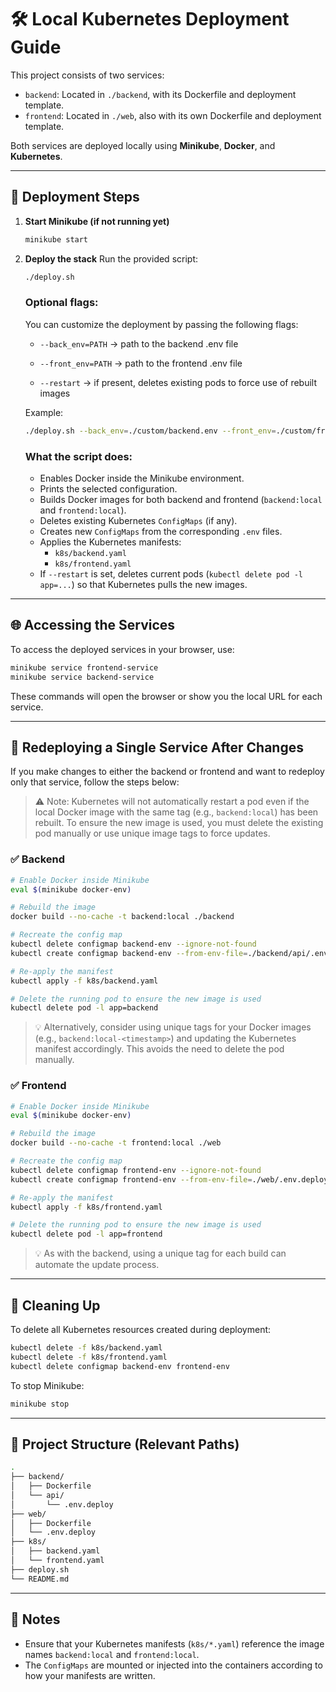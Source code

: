 # 🛠️ Local Kubernetes Deployment Guide

This project consists of two services:

- `backend`: Located in `./backend`, with its Dockerfile and deployment template.
- `frontend`: Located in `./web`, also with its own Dockerfile and deployment template.

Both services are deployed locally using **Minikube**, **Docker**, and **Kubernetes**.

---

## 🚀 Deployment Steps

1. **Start Minikube (if not running yet)**

    ```bash
    minikube start
    ```

2. **Deploy the stack**
    Run the provided script:

    ```bash
    ./deploy.sh
    ```

    ### Optional flags:
    You can customize the deployment by passing the following flags:

    - `--back_env=PATH` → path to the backend .env file

    - `--front_env=PATH` → path to the frontend .env file

    - `--restart` → if present, deletes existing pods to force use of rebuilt images

    Example:

    ```bash
    ./deploy.sh --back_env=./custom/backend.env --front_env=./custom/frontend.env --restart
    ```

    ### What the script does:

    - Enables Docker inside the Minikube environment.
    - Prints the selected configuration.
    - Builds Docker images for both backend and frontend (`backend:local` and `frontend:local`).
    - Deletes existing Kubernetes `ConfigMaps` (if any).
    - Creates new `ConfigMaps` from the corresponding `.env` files.
    - Applies the Kubernetes manifests:
      - `k8s/backend.yaml`
      - `k8s/frontend.yaml`
    - If `--restart` is set, deletes current pods (`kubectl delete pod -l app=...`) so that Kubernetes pulls the new images.

---

## 🌐 Accessing the Services

To access the deployed services in your browser, use:

```bash
minikube service frontend-service
minikube service backend-service
```



These commands will open the browser or show you the local URL for each service.

---

## 🔄 Redeploying a Single Service After Changes

If you make changes to either the backend or frontend and want to redeploy only that service, follow the steps below:

> ⚠️ Note: Kubernetes will not automatically restart a pod even if the local Docker image with the same tag (e.g., `backend:local`) has been rebuilt. To ensure the new image is used, you must delete the existing pod manually or use unique image tags to force updates.


### ✅ Backend

```bash
# Enable Docker inside Minikube
eval $(minikube docker-env)

# Rebuild the image
docker build --no-cache -t backend:local ./backend

# Recreate the config map
kubectl delete configmap backend-env --ignore-not-found
kubectl create configmap backend-env --from-env-file=./backend/api/.env.deploy

# Re-apply the manifest
kubectl apply -f k8s/backend.yaml

# Delete the running pod to ensure the new image is used
kubectl delete pod -l app=backend
```

> 💡 Alternatively, consider using unique tags for your Docker images (e.g., `backend:local-<timestamp>`) and updating the Kubernetes manifest accordingly. This avoids the need to delete the pod manually.

### ✅ Frontend

```bash
# Enable Docker inside Minikube
eval $(minikube docker-env)

# Rebuild the image
docker build --no-cache -t frontend:local ./web

# Recreate the config map
kubectl delete configmap frontend-env --ignore-not-found
kubectl create configmap frontend-env --from-env-file=./web/.env.deploy

# Re-apply the manifest
kubectl apply -f k8s/frontend.yaml

# Delete the running pod to ensure the new image is used
kubectl delete pod -l app=frontend
```
> 💡 As with the backend, using a unique tag for each build can automate the update process.

---

## 🧼 Cleaning Up

To delete all Kubernetes resources created during deployment:

```bash
kubectl delete -f k8s/backend.yaml
kubectl delete -f k8s/frontend.yaml
kubectl delete configmap backend-env frontend-env
```

To stop Minikube:

```bash
minikube stop
```
---

## 📁 Project Structure (Relevant Paths)
```bash
.
├── backend/
│   ├── Dockerfile
│   └── api/
│       └── .env.deploy
├── web/
│   ├── Dockerfile
│   └── .env.deploy
├── k8s/
│   ├── backend.yaml
│   └── frontend.yaml
├── deploy.sh
└── README.md
```

---

## 📎 Notes

- Ensure that your Kubernetes manifests (`k8s/*.yaml`) reference the image names `backend:local` and `frontend:local`.
- The `ConfigMaps` are mounted or injected into the containers according to how your manifests are written.
